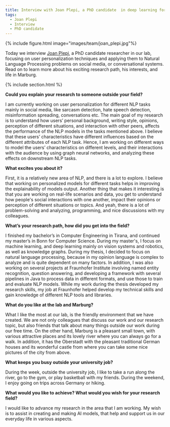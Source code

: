 ```yaml
---
title: Interview with Joan Plepi, a PhD candidate  in deep learning for NLP
tags: 
  - Joan Plepi 
  - Interview
  - PhD candidate
---
```


{% include figure.html image="images/team/joan_plepi.jpg"%}

Today we interview [Joan Plepi](https://caisa-lab.github.io/members/joan-plepi.html), a PhD candidate researcher in our lab, focusing on user personalization techniques and applying them to Natural Language Processing problems on social media, or conversational systems. Read on to learn more about his exciting research path, his interests, and life in Marburg. 



{% include section.html %}


**Could you explain your research to someone outside your field?** 

I am currently working on user personalization for different NLP tasks mainly in social media, like sarcasm detection, hate speech detection, misinformation spreading, conversations etc. The main goal of my research is to understand how users’ personal background, writing style, opinions, perception of different situations, and interaction with other peers, affects the performance of the NLP models in the tasks mentioned above.  I believe that these users’ characteristics have different influences based on the different attributes of each NLP task. Hence, I am working on different ways to model the users’ characteristics on different levels, and their interactions with the audience by using graph neural networks, and analyzing these effects on downstream NLP tasks.  



**What excites you about it?**

First, it is a relatively new area of NLP, and there is a lot to explore.  I believe that working on personalized models for different tasks helps in improving the explainability of models output. Another thing that makes it interesting is that you are working on real-life scenarios and data, you get to understand how people's social interactions with one another, impact their opinions or perception of different situations or topics. And yeah, there is a lot of problem-solving and analyzing, programming, and nice discussions with my colleagues. 


**What’s your research path, how did you get into the field?**

I finished my bachelor’s in Computer Engineering in Tirana, and continued my master’s in Bonn for Computer Science. During my master's, I focus on machine learning, and deep learning mainly on vision systems and robotics, as well as knowledge graphs. During my thesis, I decided to focus on natural language processing, because in my opinion language is complex to analyze and is quite dependent on many factors. In addition, I was also working on several projects at Fraunhofer Institute involving named entity recognition, question answering, and developing a framework with several pipelines in Java to process data in different formats, and use those to train and evaluate NLP models. While my work during the thesis developed my research skills, my job at Fraunhofer helped develop my technical skills and gain knowledge of different NLP tools and libraries. 


**What do you like at the lab and Marburg?**

What I like the most at our lab, is the friendly environment that we have created. We are not only colleagues that discuss our work and our research topic, but also friends that talk about many things outside our work during our free time. On the other hand, Marburg is a pleasant small town, with various attractive places and its lovely river where you can always go for a walk. In addition, it has the Oberstadt with the pleasant traditional German houses and its wonderful castle from where you can take some nice pictures of the city from above. 


**What keeps you busy outside your university job?**

During the week, outside the university job, I like to take a run along the river, go to the gym, or play basketball with my friends. During the weekend, I enjoy going on trips across Germany or hiking. 


**What would you like to achieve? What would you wish for your research field?**

I would like to advance my research in the area that I am working. My wish is to assist in creating and making AI models, that help and support us in our everyday life in various aspects. 




